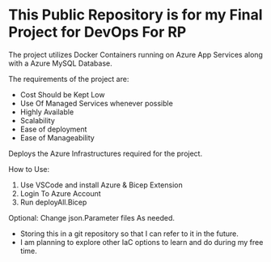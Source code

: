﻿This Public Repository is for my Final Project for DevOps For RP
===========

The project utilizes Docker Containers running on Azure App Services along with a Azure MySQL Database.

The requirements of the project are:
- Cost Should be Kept Low
- Use Of Managed Services whenever possible
- Highly Available
- Scalability
- Ease of deployment
- Ease of Manageability


Deploys the Azure Infrastructures required for the project.

How to Use:
1. Use VSCode and install Azure & Bicep Extension
2. Login To Azure Account
3. Run deployAll.Bicep

Optional:
Change json.Parameter files As needed.

- Storing this in a git repository so that I can refer to it in the future.
- I am planning to explore other IaC options to learn and do during my free time.



